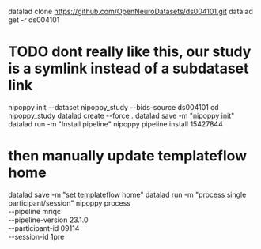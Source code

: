 datalad clone https://github.com/OpenNeuroDatasets/ds004101.git 
datalad get -r ds004101
# TODO dont really like this, our study is a symlink instead of a subdataset link
nipoppy init --dataset nipoppy_study --bids-source ds004101
cd nipoppy_study
datalad create --force .
datalad save -m "nipoppy init"
datalad run -m "Install pipeline" nipoppy pipeline install 15427844
# then manually update templateflow home
datalad save -m "set templateflow home"
datalad run -m "process single participant/session" nipoppy process \
--pipeline mriqc \
--pipeline-version 23.1.0 \
--participant-id 09114 \
--session-id 1pre
